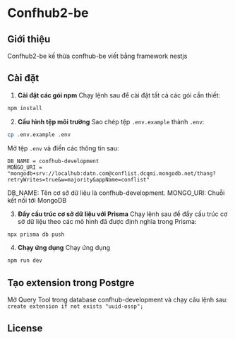 # Confhub2-be

## Giới thiệu

Confhub2-be kế thừa confhub-be viết bằng framework nestjs

## Cài đặt

1. **Cài đặt các gói npm**
   Chạy lệnh sau để cài đặt tất cả các gói cần thiết:

```bash
npm install
```

2. **Cấu hình tệp môi trường**
   Sao chép tệp `.env.example` thành `.env`:

```bash
cp .env.example .env
```

Mở tệp `.env` và điền các thông tin sau:

```
DB_NAME = confhub-development
MONGO_URI = "mongodb+srv://localhub:datn.com@conflist.dcqmi.mongodb.net/thang?retryWrites=true&w=majority&appName=conflist"
```

DB_NAME: Tên cơ sở dữ liệu là confhub-development.
MONGO_URI: Chuỗi kết nối tới MongoDB

3. **Đẩy cấu trúc cơ sở dữ liệu với Prisma**
   Chạy lệnh sau để đẩy cấu trúc cơ sở dữ liệu theo các mô hình đã được định nghĩa trong Prisma:

```bash
npx prisma db push
```

4. **Chạy ứng dụng**
   Chạy ứng dụng

```bash
npm run dev
```

## Tạo extension trong Postgre

Mở Query Tool trong database confhub-development và chạy câu lệnh sau:
`create extension if not exists "uuid-ossp";`

## License
